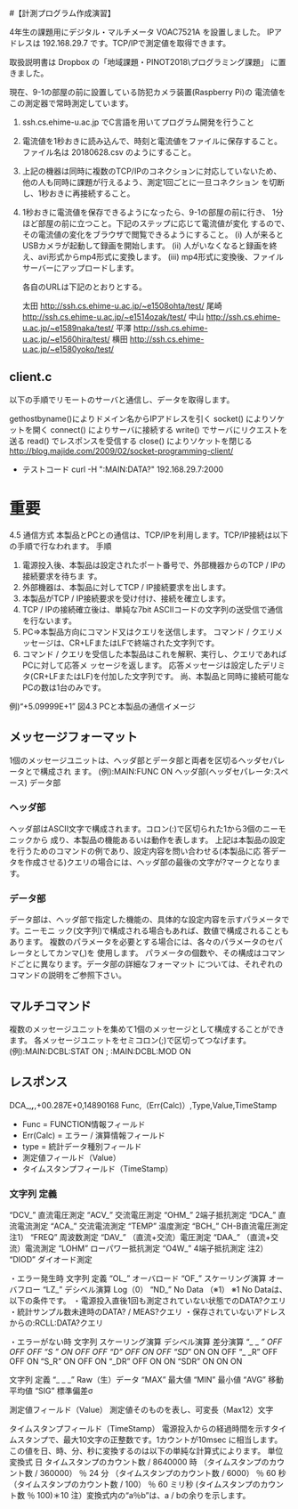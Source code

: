 #【計測プログラム作成演習】

4年生の課題用にデジタル・マルチメータ VOAC7521A を設置しました。
IPアドレスは 192.168.29.7 です。TCP/IPで測定値を取得できます。

取扱説明書は Dropbox の「地域課題・PINOT2018\プログラミング課題」
に置きました。

現在、9-1の部屋の前に設置している防犯カメラ装置(Raspberry Pi)の
電流値をこの測定器で常時測定しています。

1. ssh.cs.ehime-u.ac.jp でC言語を用いてプログラム開発を行うこと
2. 電流値を1秒おきに読み込んで、時刻と電流値をファイルに保存すること。
    ファイル名は 20180628.csv のようにすること。
3. 上記の機器は同時に複数のTCP/IPのコネクションに対応していないため、
    他の人も同時に課題が行えるよう、測定1回ごとに一旦コネクション
    を切断し、1秒おきに再接続すること。
4. 1秒おきに電流値を保存できるようになったら、9-1の部屋の前に行き、
    1分ほど部屋の前に立つこと。下記のステップに応じて電流値が変化
    するので、その電流値の変化をブラウザで閲覧できるようにすること。
    (i) 人が来るとUSBカメラが起動して録画を開始します。
    (ii) 人がいなくなると録画を終え、avi形式からmp4形式に変換します。
    (iii) mp4形式に変換後、ファイルサーバーにアップロードします。

    各自のURLは下記のとおりとする。

    太田 http://ssh.cs.ehime-u.ac.jp/~e1508ohta/test/
    尾崎 http://ssh.cs.ehime-u.ac.jp/~e1514ozak/test/
    中山 http://ssh.cs.ehime-u.ac.jp/~e1589naka/test/
    平澤 http://ssh.cs.ehime-u.ac.jp/~e1560hira/test/
    横田 http://ssh.cs.ehime-u.ac.jp/~e1580yoko/test/




## client.c
以下の手順でリモートのサーバと通信し、データを取得します。

gethostbyname()によりドメイン名からIPアドレスを引く
socket() によりソケットを開く
connect() によりサーバに接続する
write() でサーバにリクエストを送る
read() でレスポンスを受信する
close() によりソケットを閉じる
http://blog.majide.com/2009/02/socket-programming-client/
* テストコード
curl -H ":MAIN:DATA?" 192.168.29.7:2000


# 重要
4.5 通信方式 本製品とPCとの通信は、TCP/IPを利用します。TCP/IP接続は以下の手順で行なわれます。
手順
1. 電源投入後、本製品は設定されたポート番号で、外部機器からのTCP / IPの接続要求を待ちま す。
2. 外部機器は、本製品に対してTCP / IP接続要求を出します。
3. 本製品がTCP / IP接続要求を受け付け、接続を確立します。
4. TCP / IPの接続確立後は、単純な7bit ASCIIコードの文字列の送受信で通信を行ないます。
5. PC=>本製品方向にコマンド又はクエリを送信します。
コマンド / クエリメッセージは、CR+LFまたはLFで終端された文字列です。
6. コマンド / クエリを受信した本製品はこれを解釈、実行し、クエリであればPCに対して応答メ
ッセージを返します。 応答メッセージは設定したデリミタ(CR+LFまたはLF)を付加した文字列です。
尚、本製品と同時に接続可能なPCの数は1台のみです。


  例)“+5.09999E+1” 図4.3 PCと本製品の通信イメージ

## メッセージフォーマット
  1個のメッセージユニットは、ヘッダ部とデータ部と両者を区切るヘッダセパレータとで構成され ます。
(例):MAIN:FUNC ON
ヘッダ部(ヘッダセパレータ:スペース) データ部

### ヘッダ部 
ヘッダ部はASCII文字で構成されます。コロン(:)で区切られた1から3個のニーモニックから 成り、本製品の機能あるいは動作を表します。 上記は本製品の設定を行うためのコマンドの例であり、設定内容を問い合わせる(本製品に応 答データを作成させる)クエリの場合には、ヘッダ部の最後の文字が?マークとなります。

### データ部 
データ部は、ヘッダ部で指定した機能の、具体的な設定内容を示すパラメータです。ニーモニ ック(文字列)で構成される場合もあれば、数値で構成されることもあります。 複数のパラメータを必要とする場合には、各々のパラメータのセパレータとしてカンマ(,)を 使用します。 パラメータの個数や、その構成はコマンドごとに異なります。データ部の詳細なフォーマット については、それぞれのコマンドの説明をご参照下さい。

## マルチコマンド
複数のメッセージユニットを集めて1個のメッセージとして構成することができます。 各メッセージユニットをセミコロン(;)で区切ってつなげます。 (例):MAIN:DCBL:STAT ON ; :MAIN:DCBL:MOD ON




## レスポンス

DCA_,___,___,+00.287E+0,14890168
Func,（Err(Calc)）,Type,Value,TimeStamp

* Func = FUNCTION情報フィールド
* Err(Calc) = エラー / 演算情報フィールド
* type = 統計データ種別フィールド
* 測定値フィールド（Value）
* タイムスタンプフィールド（TimeStamp）


### 文字列 定義
“DCV_” 直流電圧測定
“ACV_” 交流電圧測定
“OHM_” 2端子抵抗測定
“DCA_” 直流電流測定
“ACA_” 交流電流測定
“TEMP” 温度測定
“BCH_” CH-B直流電圧測定 注1）
“FREQ” 周波数測定
“DAV_” （直流+交流）電圧測定
“DAA_” （直流+交流）電流測定
“LOHM” ローパワー抵抗測定
“O4W_” 4端子抵抗測定 注2）
“DIOD” ダイオード測定


・エラー発生時
文字列 定義
“OL_” オーバロード
“OF_” スケーリング演算
オーバフロー
“LZ_” デシベル演算 Log（0）
“ND_” No Data （※1）
※1 No Dataは、以下の条件です。
・電源投入直後1回も測定されていない状態でのDATA?クエリ
・統計サンプル数未達時のDATA? / MEAS?クエリ
・保存されていないアドレスからの:RCLL:DATA?クエリ

・エラーがない時
文字列 スケーリング演算 デシベル演算 差分演算
“_ _ _” OFF OFF OFF
“S_ _” ON OFF OFF
“_D_” OFF ON OFF
“SD_” ON ON OFF
“_ _R” OFF OFF ON
“S_R” ON OFF ON
“_DR” OFF ON ON
“SDR” ON ON ON

文字列 定義
“_ _ _” Raw（生）データ
“MAX” 最大値
“MIN” 最小値
“AVG” 移動平均値
“SIG” 標準偏差σ

測定値フィールド（Value）
測定値そのものを表し、可変長（Max12）文字

タイムスタンプフィールド（TimeStamp）
電源投入からの経過時間を示すタイムスタンプで、最大10文字の正整数です。1カウントが10msec
に相当します。
この値を日、時、分、秒に変換するのは以下の単純な計算式によります。
単位 変換式
日 タイムスタンプのカウント数 / 8640000
時 （タイムスタンプのカウント数 / 360000） ％ 24
分 （タイムスタンプのカウント数 / 6000） ％ 60
秒 （タイムスタンプのカウント数 / 100） ％ 60
ミリ秒 (タイムスタンプのカウント数 ％ 100)＊10
注）変換式内の“a％b”は、a / bの余りを示します。


